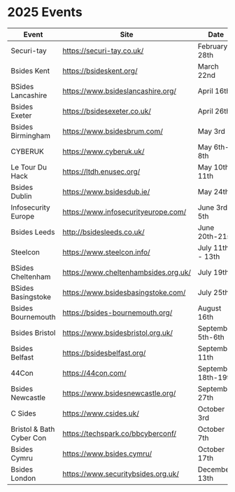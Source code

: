 # 2025 Events

| Event               | Site                                 | Date                  |
|---------------------|--------------------------------------|-----------------------|
| Securi-tay          | https://securi-tay.co.uk/            | February 28th         |
| Bsides Kent         | https://bsideskent.org/              | March 22nd            |
| BSides Lancashire   | https://www.bsideslancashire.org/    | April 16th            |
| Bsides Exeter 	    | https://bsidesexeter.co.uk/ 	       | April 26th            |
| Bsides Birmingham   | https://www.bsidesbrum.com/          | May 3rd               |
| CYBERUK             | https://www.cyberuk.uk/              | May 6th-8th           |
| Le Tour Du Hack     | https://ltdh.enusec.org/             | May 10th-11th         |
| Bsides Dublin       | https://www.bsidesdub.ie/            | May 24th              |
| Infosecurity Europe	| https://www.infosecurityeurope.com/  | June 3rd - 5th        |
| Bsides Leeds      	| http://bsidesleeds.co.uk/            | June 20th-21st        |
| Steelcon 	          | https://www.steelcon.info/           | July 11th - 13th      |
| BSides Cheltenham 	| https://www.cheltenhambsides.org.uk/ | July 19th             |
| BSides Basingstoke 	| https://www.bsidesbasingstoke.com/ 	 | July 25th             |
| Bsides Bournemouth  | https://bsides-bournemouth.org/      | August 16th           |
| Bsides Bristol      |	https://www.bsidesbristol.org.uk/ 	 | September 5th-6th     |
| Bsides Belfast      | https://bsidesbelfast.org/           | September 11th        |
| 44Con               | https://44con.com/                   | September 18th-19th   |
| Bsides Newcastle    | https://www.bsidesnewcastle.org/     | September 27th        |
| C Sides             | https://www.csides.uk/               | October 3rd           |
| Bristol & Bath Cyber Con | https://techspark.co/bbcyberconf/ | October 7th         |
| Bsides Cymru        | https://www.bsides.cymru/            | October 17th          |
| Bsides London       |	https://www.securitybsides.org.uk/   | December 13th         |
